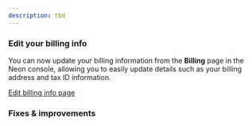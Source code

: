 ```yaml
---
description: tbd
---
```


### Edit your billing info 

You can now update your billing information from the **Billing** page in the Neon console, allowing you to easily update details such as your billing address and tax ID information.

[Edit billing info page](/docs/changelog/billing_info)

### Fixes & improvements
